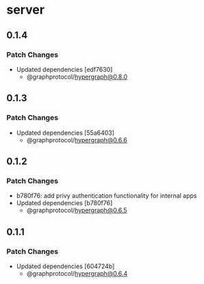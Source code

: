 # server

## 0.1.4
### Patch Changes

- Updated dependencies [edf7630]
  - @graphprotocol/hypergraph@0.8.0

## 0.1.3
### Patch Changes

- Updated dependencies [55a6403]
  - @graphprotocol/hypergraph@0.6.6

## 0.1.2
### Patch Changes

- b780f76: add privy authentication functionality for internal apps
- Updated dependencies [b780f76]
  - @graphprotocol/hypergraph@0.6.5

## 0.1.1
### Patch Changes

- Updated dependencies [604724b]
  - @graphprotocol/hypergraph@0.6.4
